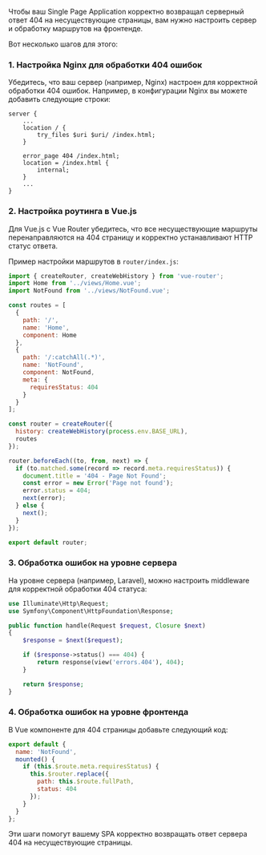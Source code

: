 Чтобы ваш Single Page Application корректно возвращал серверный ответ 404 на несуществующие страницы, вам нужно настроить сервер и обработку маршрутов на фронтенде. 

Вот несколько шагов для этого:

### 1. Настройка Nginx для обработки 404 ошибок

Убедитесь, что ваш сервер (например, Nginx) настроен для корректной обработки 404 ошибок. Например, в конфигурации Nginx вы можете добавить следующие строки:

```nginx
server {
    ...
    location / {
        try_files $uri $uri/ /index.html;
    }

    error_page 404 /index.html;
    location = /index.html {
        internal;
    }
    ...
}
```

### 2. Настройка роутинга в Vue.js

Для Vue.js с Vue Router убедитесь, что все несуществующие маршруты перенаправляются на 404 страницу и корректно устанавливают HTTP статус ответа.

Пример настройки маршрутов в `router/index.js`:

```javascript
import { createRouter, createWebHistory } from 'vue-router';
import Home from '../views/Home.vue';
import NotFound from '../views/NotFound.vue';

const routes = [
  {
    path: '/',
    name: 'Home',
    component: Home
  },
  {
    path: '/:catchAll(.*)',
    name: 'NotFound',
    component: NotFound,
    meta: {
      requiresStatus: 404
    }
  }
];

const router = createRouter({
  history: createWebHistory(process.env.BASE_URL),
  routes
});

router.beforeEach((to, from, next) => {
  if (to.matched.some(record => record.meta.requiresStatus)) {
    document.title = '404 - Page Not Found';
    const error = new Error('Page not found');
    error.status = 404;
    next(error);
  } else {
    next();
  }
});

export default router;
```

### 3. Обработка ошибок на уровне сервера

На уровне сервера (например, Laravel), можно настроить middleware для корректной обработки 404 статуса:

```php
use Illuminate\Http\Request;
use Symfony\Component\HttpFoundation\Response;

public function handle(Request $request, Closure $next)
{
    $response = $next($request);

    if ($response->status() === 404) {
        return response(view('errors.404'), 404);
    }

    return $response;
}
```

### 4. Обработка ошибок на уровне фронтенда

В Vue компоненте для 404 страницы добавьте следующий код:

```javascript
export default {
  name: 'NotFound',
  mounted() {
    if (this.$route.meta.requiresStatus) {
      this.$router.replace({
        path: this.$route.fullPath,
        status: 404
      });
    }
  }
};
```

Эти шаги помогут вашему SPA корректно возвращать ответ сервера 404 на несуществующие страницы.